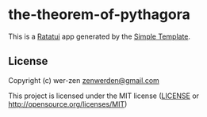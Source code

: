 # the-theorem-of-pythagora

This is a [Ratatui] app generated by the [Simple Template].

[Ratatui]: https://ratatui.rs
[Simple Template]: https://github.com/ratatui/templates/tree/main/simple

## License

Copyright (c) wer-zen <zenwerden@gmail.com>

This project is licensed under the MIT license ([LICENSE] or <http://opensource.org/licenses/MIT>)

[LICENSE]: ./LICENSE
